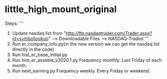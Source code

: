 # little_high_mount_original

Steps:
'''
1. Update nasdaq list from "http://ftp.nasdaqtrader.com/Trader.aspx?id=symbollookup" --> Downloadable Files --> NASDAQ-Traded
'''
1. Run er_company_info.py(in the new version we can get the nasdaq list directly in the code)
2. Run hist_er_base_initial.py
3. Run hist_er_asseble_v2020.1.py Frequency monthly. Last Friday of each month.
4. Run next_earning.py Frequency weekly. Every Friday or weekend.
